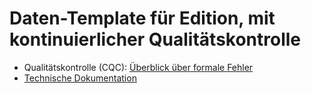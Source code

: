 # Daten-Template für Edition, mit kontinuierlicher Qualitätskontrolle #

- Qualitätskontrolle (CQC): [Überblick über formale Fehler](https://scdh.zivgitlabpages.uni-muenster.de/tei-processing/edition-data-template-cqch/)
- [Technische Dokumentation](resources/README.md)
